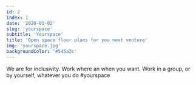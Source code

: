 ```yaml
---
id: 2
index: 1
date: '2020-01-02'
slug: 'yourspace'
subtitle: 'Yourspace'
title: 'Open space floor plans for you next venture'
img: 'yourspace.jpg'
backgroundColor: '#545a2c'
---
```


We are for inclusivity. Work where an when you want. Work in a group, or by yourself, whatever you do #yourspace
